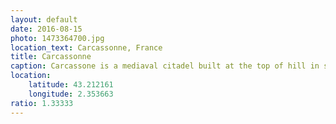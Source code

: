 ```yaml
---
layout: default
date: 2016-08-15
photo: 1473364700.jpg
location_text: Carcassonne, France
title: Carcassonne
caption: Carcassone is a mediaval citadel built at the top of hill in southern France’s Languedoc region. The "Cité" has two fortification walls in Gallo-Roman style. The inner part is really nice and ancient but, now filled with tourist shops, tourist restaurants and tourist people. Very nice to see, not to stay...
location:
    latitude: 43.212161
    longitude: 2.353663
ratio: 1.33333
---
```

